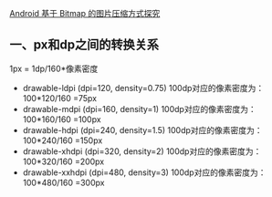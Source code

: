 [Android 基于 Bitmap 的图片压缩方式探究](https://juejin.cn/post/6959840823261265957)

## 一、px和dp之间的转换关系

1px = 1dp/160*像素密度

- drawable-ldpi (dpi=120, density=0.75)
  100dp对应的像素密度为：100*120/160 =75px
- drawable-mdpi (dpi=160, density=1)
  100dp对应的像素密度为：100*160/160 =100px
- drawable-hdpi (dpi=240, density=1.5)
  100dp对应的像素密度为：100*240/160 =150px
- drawable-xhdpi (dpi=320, density=2)
  100dp对应的像素密度为：100*320/160 =200px
- drawable-xxhdpi (dpi=480, density=3)
  100dp对应的像素密度为：100*480/160 =300px

